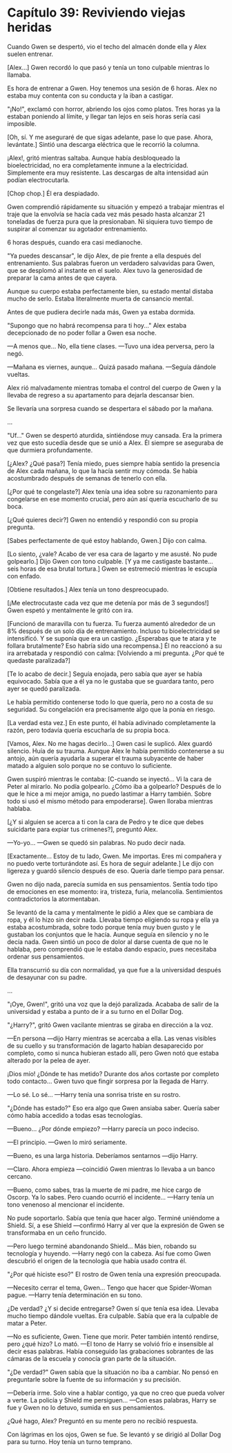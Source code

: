 
# Capítulo 39: Reviviendo viejas heridas


Cuando Gwen se despertó, vio el techo del almacén donde ella y Alex suelen entrenar.

[Alex…] Gwen recordó lo que pasó y tenía un tono culpable mientras lo llamaba.

Es hora de entrenar a Gwen. Hoy tenemos una sesión de 6 horas. Alex no estaba muy contenta con su conducta y la iban a castigar.

"¡No!", exclamó con horror, abriendo los ojos como platos. Tres horas ya la estaban poniendo al límite, y llegar tan lejos en seis horas sería casi imposible.

[Oh, sí. Y me aseguraré de que sigas adelante, pase lo que pase. Ahora, levántate.] Sintió una descarga eléctrica que le recorrió la columna.

¡Alex!, gritó mientras saltaba. Aunque había desbloqueado la bioelectricidad, no era completamente inmune a la electricidad. Simplemente era muy resistente. Las descargas de alta intensidad aún podían electrocutarla.

[Chop chop.] Él era despiadado.

Gwen comprendió rápidamente su situación y empezó a trabajar mientras el traje que la envolvía se hacía cada vez más pesado hasta alcanzar 21 toneladas de fuerza pura que la presionaban. Ni siquiera tuvo tiempo de suspirar al comenzar su agotador entrenamiento.

6 horas después, cuando era casi medianoche.

"Ya puedes descansar", le dijo Alex, de pie frente a ella después del entrenamiento. Sus palabras fueron un verdadero salvavidas para Gwen, que se desplomó al instante en el suelo. Alex tuvo la generosidad de preparar la cama antes de que cayera.

Aunque su cuerpo estaba perfectamente bien, su estado mental distaba mucho de serlo. Estaba literalmente muerta de cansancio mental.

Antes de que pudiera decirle nada más, Gwen ya estaba dormida.

"Supongo que no habrá recompensa para ti hoy..." Alex estaba decepcionado de no poder follar a Gwen esa noche.

—A menos que… No, ella tiene clases. —Tuvo una idea perversa, pero la negó.

—Mañana es viernes, aunque… Quizá pasado mañana. —Seguía dándole vueltas.

Alex rió malvadamente mientras tomaba el control del cuerpo de Gwen y la llevaba de regreso a su apartamento para dejarla descansar bien.

Se llevaría una sorpresa cuando se despertara el sábado por la mañana.

…

"Uf..." Gwen se despertó aturdida, sintiéndose muy cansada. Era la primera vez que esto sucedía desde que se unió a Alex. Él siempre se aseguraba de que durmiera profundamente.

[¿Alex? ¿Qué pasa?] Tenía miedo, pues siempre había sentido la presencia de Alex cada mañana, lo que la hacía sentir muy cómoda. Se había acostumbrado después de semanas de tenerlo con ella.

[¿Por qué te congelaste?] Alex tenía una idea sobre su razonamiento para congelarse en ese momento crucial, pero aún así quería escucharlo de su boca.

[¿Qué quieres decir?] Gwen no entendió y respondió con su propia pregunta.

[Sabes perfectamente de qué estoy hablando, Gwen.] Dijo con calma.

[Lo siento, ¿vale? Acabo de ver esa cara de lagarto y me asusté. No pude golpearlo.] Dijo Gwen con tono culpable. [Y ya me castigaste bastante... seis horas de esa brutal tortura.] Gwen se estremeció mientras le escupía con enfado.

[Obtiene resultados.] Alex tenía un tono despreocupado.

[¡Me electrocutaste cada vez que me detenía por más de 3 segundos!] Gwen espetó y mentalmente le gritó con ira.

[Funcionó de maravilla con tu fuerza. Tu fuerza aumentó alrededor de un 8% después de un solo día de entrenamiento. Incluso tu bioelectricidad se intensificó. Y se suponía que era un castigo. ¿Esperabas que te atara y te follara brutalmente? Eso habría sido una recompensa.] Él no reaccionó a su ira arrebatada y respondió con calma: [Volviendo a mi pregunta. ¿Por qué te quedaste paralizada?]

[Te lo acabo de decir.] Seguía enojada, pero sabía que ayer se había equivocado. Sabía que a él ya no le gustaba que se guardara tanto, pero ayer se quedó paralizada. 

Le había permitido contenerse todo lo que quería, pero no a costa de su seguridad. Su congelación era precisamente algo que la ponía en riesgo.

[La verdad esta vez.] En este punto, él había adivinado completamente la razón, pero todavía quería escucharla de su propia boca.

[Vamos, Alex. No me hagas decirlo...] Gwen casi le suplicó. Alex guardó silencio. Huía de su trauma. Aunque Alex le había permitido contenerse a su antojo, aún quería ayudarla a superar el trauma subyacente de haber matado a alguien solo porque no se contuvo lo suficiente.

Gwen suspiró mientras le contaba: [C-cuando se inyectó... Vi la cara de Peter al mirarlo. No podía golpearlo. ¿Cómo iba a golpearlo? Después de lo que le hice a mi mejor amiga, no puedo lastimar a Harry también. Sobre todo si usó el mismo método para empoderarse]. Gwen lloraba mientras hablaba.

[¿Y si alguien se acerca a ti con la cara de Pedro y te dice que debes suicidarte para expiar tus crímenes?], preguntó Alex.

—Yo-yo... —Gwen se quedó sin palabras. No pudo decir nada.

[Exactamente... Estoy de tu lado, Gwen. Me importas. Eres mi compañera y no puedo verte torturándote así. Es hora de seguir adelante.] Le dijo con ligereza y guardó silencio después de eso. Quería darle tiempo para pensar.

Gwen no dijo nada, parecía sumida en sus pensamientos. Sentía todo tipo de emociones en ese momento: ira, tristeza, furia, melancolía. Sentimientos contradictorios la atormentaban.

Se levantó de la cama y mentalmente le pidió a Alex que se cambiara de ropa, y él lo hizo sin decir nada. Llevaba tiempo eligiendo su ropa y ella ya estaba acostumbrada, sobre todo porque tenía muy buen gusto y le gustaban los conjuntos que le hacía. Aunque seguía en silencio y no le decía nada. Gwen sintió un poco de dolor al darse cuenta de que no le hablaba, pero comprendió que le estaba dando espacio, pues necesitaba ordenar sus pensamientos.

Ella transcurrió su día con normalidad, ya que fue a la universidad después de desayunar con su padre.

…

"¡Oye, Gwen!", gritó una voz que la dejó paralizada. Acababa de salir de la universidad y estaba a punto de ir a su turno en el Dollar Dog.

"¿Harry?", gritó Gwen vacilante mientras se giraba en dirección a la voz.

—En persona —dijo Harry mientras se acercaba a ella. Las venas visibles de su cuello y su transformación de lagarto habían desaparecido por completo, como si nunca hubieran estado allí, pero Gwen notó que estaba alterado por la pelea de ayer. 

¡Dios mío! ¿Dónde te has metido? Durante dos años cortaste por completo todo contacto... Gwen tuvo que fingir sorpresa por la llegada de Harry.

—Lo sé. Lo sé... —Harry tenía una sonrisa triste en su rostro.

"¿Dónde has estado?" Eso era algo que Gwen ansiaba saber. Quería saber cómo había accedido a todas esas tecnologías.

—Bueno... ¿Por dónde empiezo? —Harry parecía un poco indeciso.

—El principio. —Gwen lo miró seriamente.

—Bueno, es una larga historia. Deberíamos sentarnos —dijo Harry.

—Claro. Ahora empieza —coincidió Gwen mientras lo llevaba a un banco cercano.

—Bueno, como sabes, tras la muerte de mi padre, me hice cargo de Oscorp. Ya lo sabes. Pero cuando ocurrió el incidente... —Harry tenía un tono venenoso al mencionar el incidente.

No pude soportarlo. Sabía que tenía que hacer algo. Terminé uniéndome a Shield. Sí, a ese Shield —confirmó Harry al ver que la expresión de Gwen se transformaba en un ceño fruncido.

—Pero luego terminé abandonando Shield... Más bien, robando su tecnología y huyendo. —Harry negó con la cabeza. Así fue como Gwen descubrió el origen de la tecnología que había usado contra él.

"¿Por qué hiciste eso?" El rostro de Gwen tenía una expresión preocupada.

—Necesito cerrar el tema, Gwen... Tengo que hacer que Spider-Woman pague. —Harry tenía determinación en su tono.

¿De verdad? ¿Y si decide entregarse? Gwen sí que tenía esa idea. Llevaba mucho tiempo dándole vueltas. Era culpable. Sabía que era la culpable de matar a Peter.

—No es suficiente, Gwen. Tiene que morir. Peter también intentó rendirse, pero ¿qué hizo? Lo mató. —El tono de Harry se volvió frío e insensible al decir esas palabras. Había conseguido las grabaciones sobrantes de las cámaras de la escuela y conocía gran parte de la situación.

"¿De verdad?" Gwen sabía que la situación no iba a cambiar. No pensó en preguntarle sobre la fuente de su información y su precisión.

—Debería irme. Solo vine a hablar contigo, ya que no creo que pueda volver a verte. La policía y Shield me persiguen... —Con esas palabras, Harry se fue y Gwen no lo detuvo, sumida en sus pensamientos.

¿Qué hago, Alex? Preguntó en su mente pero no recibió respuesta.

Con lágrimas en los ojos, Gwen se fue. Se levantó y se dirigió al Dollar Dog para su turno. Hoy tenía un turno temprano.
